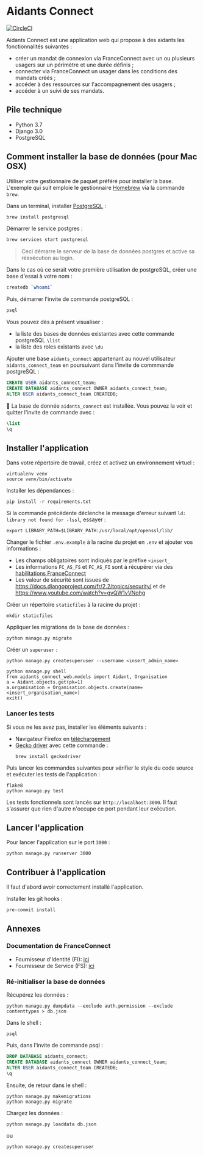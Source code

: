 # Aidants Connect

[![CircleCI](https://circleci.com/gh/betagouv/Aidants_Connect/tree/master.svg?style=svg)](https://circleci.com/gh/betagouv/Aidants_Connect/tree/master)

Aidants Connect est une application web qui propose à des aidants les fonctionnalités suivantes :
- créer un mandat de connexion via FranceConnect avec un ou plusieurs usagers sur un périmètre et une durée définis ;
- connecter via FranceConnect un usager dans les conditions des mandats créés ;
- accéder à des ressources sur l'accompagnement des usagers ;
- accéder à un suivi de ses mandats.

## Pile technique

- Python 3.7
- Django 3.0
- PostgreSQL

## Comment installer la base de données (pour Mac OSX)

Utiliser votre gestionnaire de paquet préféré pour installer la base.
L'exemple qui suit emploie le gestionnaire [Homebrew](https://brew.sh) via la commande `brew`.

Dans un terminal, installer [PostgreSQL](https://www.postgresql.org) :

```sh
brew install postgresql
```

Démarrer le service postgres :

```sh
brew services start postgresql
```

> Ceci démarre le serveur de la base de données postgres et active sa réexécution au login.

Dans le cas où ce serait votre première utilisation de postgreSQL, créer une base d'essai à votre nom :

```sh
createdb `whoami`
```

Puis, démarrer l'invite de commande postgreSQL :

```sh
psql
```

Vous pouvez dès à présent visualiser :
* la liste des bases de données existantes avec cette commande postgreSQL `\list`
* la liste des roles existants avec `\du`

Ajouter une base `aidants_connect` appartenant au nouvel utilisateur `aidants_connect_team` en poursuivant dans l'invite de commmande postgreSQL :

```sql
CREATE USER aidants_connect_team;
CREATE DATABASE aidants_connect OWNER aidants_connect_team;
ALTER USER aidants_connect_team CREATEDB;
```

:tada: La base de donnée `aidants_connect` est installée. Vous pouvez la voir et quitter l'invite de commande avec :

```sql
\list
\q
```

## Installer l'application

Dans votre répertoire de travail, créez et activez un environnement virtuel :

```shell
virtualenv venv
source venv/bin/activate
```

Installer les dépendances :

```shell
pip install -r requirements.txt
```

Si la commande précédente déclenche le message d'erreur suivant `ld: library not found for -lssl`, essayer :

```shell
export LIBRARY_PATH=$LIBRARY_PATH:/usr/local/opt/openssl/lib/
```

Changer le fichier `.env.example` à la racine du projet en `.env` et ajouter vos informations :
- Les champs obligatoires sont indiqués par le préfixe `<insert_`
- Les informations `FC_AS_FS` et `FC_AS_FI` sont à récupérer via des [habilitations FranceConnect](https://franceconnect.gouv.fr/partenaires)
- Les valeur de sécurité sont issues de https://docs.djangoproject.com/fr/2.2/topics/security/ et de https://www.youtube.com/watch?v=gvQW1vVNohg

Créer un répertoire `staticfiles` à la racine du projet :

```shell
mkdir staticfiles
```

Appliquer les migrations de la base de données : 

```shell
python manage.py migrate
```

Créer un `superuser` :

```shell
python manage.py createsuperuser --username <insert_admin_name> 
```

```
python manage.py shell
from aidants_connect_web.models import Aidant, Organisation
a = Aidant.objects.get(pk=1)
a.organisation = Organisation.objects.create(name=<insert_organisation_name>)
exit()
```

### Lancer les tests

Si vous ne les avez pas, installer les éléments suivants :
- Navigateur Firefox en [téléchargement](https://www.mozilla.org/fr/firefox/download/thanks/)
- [Gecko driver](https://github.com/mozilla/geckodriver/releases) avec cette commande :
    ```shell
    brew install geckodriver
    ```

Puis lancer les commandes suivantes pour vérifier le style du code source et exécuter les tests de l'application :

```shell
flake8
python manage.py test
```

Les tests fonctionnels sont lancés sur `http://localhost:3000`.
Il faut s'assurer que rien d'autre n'occupe ce port pendant leur exécution.

## Lancer l'application

Pour lancer l'application sur le port `3000` :

```shell
python manage.py runserver 3000
```

## Contribuer à l'application

Il faut d'abord avoir correctement installé l'application.

Installer les git hooks :
```
pre-commit install
```

## Annexes

### Documentation de FranceConnect

- Fournisseur d'Identité (FI): [ici](https://partenaires.franceconnect.gouv.fr/fcp/fournisseur-identite)
- Fournisseur de Service (FS): [ici](https://partenaires.franceconnect.gouv.fr/fcp/fournisseur-service)

### Ré-initialiser la base de données

Récupérez les données :

```shell
python manage.py dumpdata --exclude auth.permission --exclude contenttypes > db.json
```

Dans le shell :

```shell
psql
```

Puis, dans l'invite de commande psql :

```sql
DROP DATABASE aidants_connect;
CREATE DATABASE aidants_connect OWNER aidants_connect_team;
ALTER USER aidants_connect_team CREATEDB;
\q
```

Ensuite, de retour dans le shell :

```shell
python manage.py makemigrations
python manage.py migrate
```

Chargez les données :

```shell
python manage.py loaddata db.json
```
ou 
```shell
python manage.py createsuperuser
```
